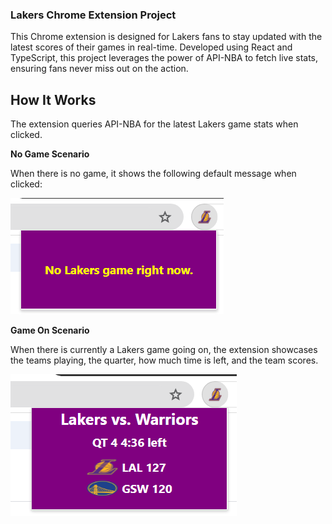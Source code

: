### Lakers Chrome Extension Project

This Chrome extension is designed for Lakers fans to stay updated with the latest scores of their games in real-time. Developed using React and TypeScript, this project leverages the power of API-NBA to fetch live stats, ensuring fans never miss out on the action.

## How It Works

The extension queries API-NBA for the latest Lakers game stats when clicked. 

**No Game Scenario**

When there is no game, it shows the following default message when clicked:

![Alt text](src/imgs/No%20Game.png?raw=true "No Games")

**Game On Scenario**

When there is currently a Lakers game going on, the extension showcases the teams playing, the quarter, how much time is left, and the team scores. 

![Alt text](src/imgs/Game%20is%20On.png?raw=true "Games")

